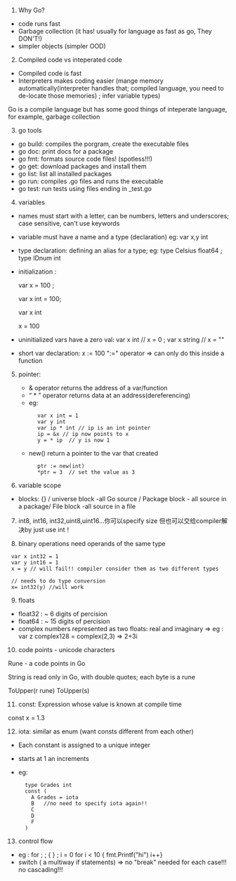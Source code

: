 1. Why Go?
- code runs fast 
- Garbage collection (it has! usually for language as fast as go, They DON'T!)
- simpler objects (simpler OOD)

2. Compiled code vs inteperated code
- Compiled code is fast
- Interpreters makes coding easier (mange memory automatically(interpreter handles that; compiled language, you need to de-locate those memories) ; infer variable types)

Go is a compile language but has some good things of inteperate language, for example, garbage collection

3. go tools
- go build: compiles the porgram, create the executable files
- go doc: print docs for a package
- go fmt: formats source code files! (spotless!!!)
- go get: download packages and install them 
- go list: list all installed packages
- go run: compiles .go files and runs the executable
- go test: run tests using files ending in _test.go

4. variables
- names must start with a letter, can be numbers, letters and underscores; case sensitive, can't use keywords
- variable must have a name and a type (declaration) eg: var x,y int
- type declaration: defining an alias for a type; eg: type Celsius float64   ; type IDnum int
- initialization : 
  
  var x = 100  ;
  
  var x int = 100; 

  var x int
  
  x = 100
  
- uninitialized vars have a zero val:  var x int // x = 0 ; var x string // x = ""
- short var declaration:  x := 100   ":=" operator   => can only do this inside a function

5. pointer:
    - & operator returns the address of a var/function 
    - “ * ”   operator returns data at an address(dereferencing)
    - eg: 
    ```
          var x int = 1 
          var y int 
          var ip * int // ip is an int pointer
          ip = &x // ip now points to x
          y = * ip  // y is now 1
    ```
    - new() return a pointer to the var that created
    ```
          ptr := new(int)
          *ptr = 3  // set the value as 3
    ```

6. variable scope
- blocks: {} / universe block -all Go source  / Package block - all source in a package/ File block -all source in a file

7. int8, int16, int32,uint8,uint16...你可以specify size 但也可以交给compiler解决by just use int！

8. binary operations need operands of the same type
  ```
   var x int32 = 1
   var y int16 = 1
   x = y // will fail!! compiler consider them as two different types

   // needs to do type conversion
   x= int32(y) //will work
   ```
9. floats
- float32 :  ~ 6 digits of percision
- float64 :  ~ 15 digits of percision
- complex numbers represented as two floats: real and imaginary => eg : var z complex128 = complex(2,3) => 2+3i
 
10. code points - unicode characters

Rune - a code points in Go

String is read only in Go, with double quotes; each byte is a rune

ToUpper(r rune)
ToUpper(s)

11. const: Expression whose value is known at compile time

const x = 1.3

12. iota: similar as enum (want consts different from each other)
- Each constant is assigned to a unique integer
- starts at 1 an increments

- eg:
  ```
    type Grades int
    const (
      A Grades = iota
      B   //no need to specify iota again!!
      C
      D
      F
    )
  ```
 
13. control flow
- eg : for <init>; <cond>;<update> { <stmts> }   ; i = 0 for i < 10 { fmt.Printf("hi")  i++}
- switch ( a multiway if statements) => no "break" needed for each case!!! no cascading!!!
  
  
